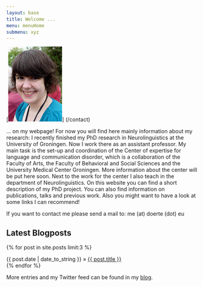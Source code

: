 ```yaml
---
layout: base
title: Welcome ...
menu: menuHome
submenu: xyz
---
```



[<img alt="D&ouml;rte Hessler" src="images/me_web.png" class="rechts">] (/contact)

... on my webpage! For now you will find here mainly information about my research:
I recently finished my PhD research in Neurolinguistics at the University of Groningen. Now I work there as an assistant professor.
My main task is the set-up and coordination of the Center of expertise for language and communication disorder, which is a collaboration of the Faculty of Arts,
the Faculty of Behavioral and Social Sciences and the University Medical Center Groningen. More information about the center will be put here soon.
Next to the work for the center I also teach in the department of Neurolinguistics. 
On this website you can find a short description of my PhD project. You can also find information on publications, talks and previous work. Also you might want to have a look at some links I can recommend!

   
If you want to contact me please send a mail to: me (at) doerte (dot) eu     
  
<h2>Latest Blogposts</h2>

{% for post in site.posts limit:3 %}
  <div class="post">
    {{ post.date | date_to_string }} &raquo; <a href="{{ post.url }}">{{ post.title }}</a>
	</div>
{% endfor %}

More entries and my Twitter feed can be found in my [blog](/Blog).



